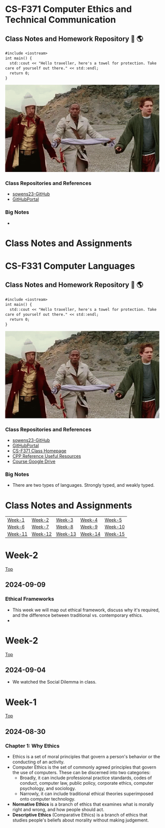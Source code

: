 # CS-F371 Computer Ethics and Technical Communication
## Class Notes and Homework Repository :dizzy: :earth_americas:
  ```
  #include <iostream>
  int main() {
    std::cout << "Hello traveller, here's a towel for protection. Take care of yourself out there." << std::endl;
    return 0;
  }
  ```
  ![Hitchhikers Guide to the Galaxy](https://github.com/sowens23/CS-F311/blob/main/inclasscoding/week1/tenor.gif)

### Class Repositories and References
  - [sowens23-GitHub](https://github.com/sowens23)
  - [GitHubPortal](https://github.com/sowens23/Newbie-Gains/blob/main/README.md)

### Big Notes
  - 

# Class Notes and Assignments
# CS-F331 Computer Languages
## Class Notes and Homework Repository :dizzy: :earth_americas:
  ```
  #include <iostream>
  int main() {
    std::cout << "Hello traveller, here's a towel for protection. Take care of yourself out there." << std::endl;
    return 0;
  }
  ```
  ![Hitchhikers Guide to the Galaxy](https://github.com/sowens23/CS-F311/blob/main/inclasscoding/week1/tenor.gif)

### Class Repositories and References
  - [sowens23-GitHub](https://github.com/sowens23)
  - [GitHubPortal](https://github.com/sowens23/Newbie-Gains/blob/main/README.md)
  - [CS-F371 Class Homepage](https://canvas.alaska.edu/courses/20847)
  - [CPP Reference Useful Resources](https://en.cppreference.com/w/cpp/links)
  - [Course Google Drive](https://drive.google.com/drive/u/0/folders/1-leHel2ypJGR8dczAb__ttW7dgmV5uEO)

### Big Notes
  - There are two types of languages. Strongly typed, and weakly typed.

# Class Notes and Assignments
  |  |  |  |  |  |
  | --- | --- | --- | --- | --- |
  | [Week-1](#Week-1) | [Week-2](#Week-2) | [Week-3](#Week-3) | [Week-4](#Week-4) | [Week-5](#Week-5) | 
  | [Week-6](#Week-6) | [Week-7](#Week-7) | [Week-8](#Week-8) | [Week-9](#Week-9) | [Week-10](#Week-10) | 
  | [Week-11](#Week-11) | [Week-12](#Week-12) | [Week-13](#Week-13) | [Week-14](#Week-14) | [Week-15](#Week-15) | 

# Week-2
[Top](#TOP)
## 2024-09-09
  ### Ethical Frameworks
  - This week we will map out ethical framework, discuss why it's required, and the difference between traditional vs. contemporary ethics.
  - 

# Week-2
[Top](#TOP)
## 2024-09-04
  - We watched the Social Dilemma in class.

# Week-1
[Top](#TOP)
## 2024-08-30
  ### Chapter 1: Why Ethics
  - Ethics is a set of moral principles that govern a person's behavior or the conducting of an activity.
  - Computer Ethics is the set of commonly agreed principles that govern the use of computers. These can be discerned into two categories:
    - Broadly, it can include professional practice standards, codes of conduct, computer law, public policy, corporate ethics, computer psychology, and sociology.
    - Narrowly, it can include traditional ethical theories superimposed onto computer technology.
  - **Normative Ethics** is a branch of ethics that examines what is morally right and wrong, and how people should act.
  - **Descriptive Ethics** (Comparative Ethics) is a branch of ethics that studies people's beliefs about morality without making judgement.